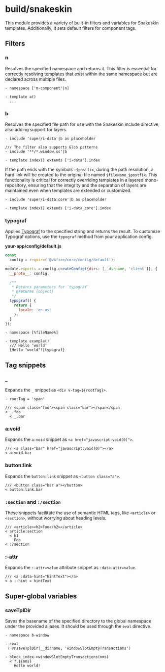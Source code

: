 # build/snakeskin

This module provides a variety of built-in filters and variables for Snakeskin templates.
Additionally, it sets default filters for component tags.

## Filters

### n

Resolves the specified namespace and returns it.
This filter is essential for correctly resolving templates that exist within the same namespace
but are declared across multiple files.

```
- namespace ['m-component'|n]

- template a()
  ...
```

### b

Resolves the specified file path for use with the Snakeskin include directive, also adding support for layers.

```
- include 'super/i-data'|b as placeholder

/// The filter also supports Glob patterns
- include '**/*.window.ss'|b

- template index() extends ['i-data'].index
```

If the path ends with the symbols `:$postfix`, during the path resolution,
a hard link will be created to the original file named `$fileName_$postfix`.
This functionality is critical for correctly overriding templates in a layered mono-repository,
ensuring that the integrity and the separation of layers are maintained even when templates
are extended or customized.

```
- include 'super/i-data:core'|b as placeholder

- template index() extends ['i-data_core'].index
```

### typograf

Applies [Typograf](https://www.npmjs.com/package/typograf) to the specified string and returns the result.
To customize Typograf options, use the `typograf` method from your application config.

__your-app/config/default.js__

```js
const
  config = require('@v4fire/core/config/default');

module.exports = config.createConfig({dirs: [__dirname, 'client']}, {
  __proto__: config,

  /**
   * Returns parameters for `typograf`
   * @returns {object}
   */
  typograf() {
    return {
      locale: 'en-us'
    };
  }
});
```

```
- namespace [%fileName%]

- template example()
  /// Hello ‘world’
  {Hello "world"!|typograf}
```

## Tag snippets

### _

Expands the `_` snippet as `<div v-tag=${rootTag}>`.

```
- rootTag = 'span'

/// <span class="foo"><span class="bar"></span</span
< _.foo
  < _.bar
```

### a:void

Expands the `a:void` snippet as `<a href="javascript:void(0)">`.

```
/// <a class="bar" href="javascript:void(0)"></a>
< a:void.bar
```

### button:link

Expands the `button:link` snippet as `<button class="a">`.

```
/// <button class="bar a"></button>
< button:link.bar
```

### `:section` and `:/section`

These snippets facilitate the use of semantic HTML tags, like `<article>` or `<section>`,
without worrying about heading levels.

```
/// <article><h2>Foo</h2></article>
< article:section
  < h1
    Foo
< :/section
```

### :-attr

Expands the `:-attr=value` attribute snippet as `:data-attr=value`.

```
/// <a :data-hint="hintText"></a>
< a :-hint = hintText
```

## Super-global variables

### saveTplDir

Saves the basename of the specified directory to the global namespace under the provided aliases.
It should be used through the `eval` directive.

```
- namespace b-window

- eval
 ? @@saveTplDir(__dirname, 'windowSlotEmptyTransactions')

- block index->windowSlotEmptyTransactions(nms)
  < ?.${nms}
    Hello world!
```
